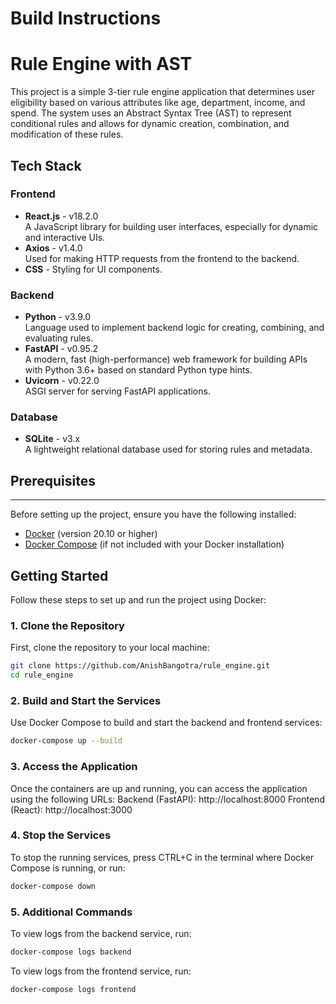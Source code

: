 # Build Instructions

# Rule Engine with AST
This project is a simple 3-tier rule engine application that determines user eligibility based on various attributes like age, department, income, and spend. The system uses an Abstract Syntax Tree (AST) to represent conditional rules and allows for dynamic creation, combination, and modification of these rules.

## Tech Stack

### Frontend

- **React.js** - v18.2.0  
  A JavaScript library for building user interfaces, especially for dynamic and interactive UIs.
- **Axios** - v1.4.0  
  Used for making HTTP requests from the frontend to the backend.
- **CSS** - Styling for UI components.

### Backend

- **Python** - v3.9.0  
  Language used to implement backend logic for creating, combining, and evaluating rules.
- **FastAPI** - v0.95.2  
  A modern, fast (high-performance) web framework for building APIs with Python 3.6+ based on standard Python type hints.
- **Uvicorn** - v0.22.0  
  ASGI server for serving FastAPI applications.

### Database

- **SQLite** - v3.x  
  A lightweight relational database used for storing rules and metadata.

## Prerequisites
---
Before setting up the project, ensure you have the following installed:
- [Docker](https://docs.docker.com/get-docker/) (version 20.10 or higher)
- [Docker Compose](https://docs.docker.com/compose/install/) (if not included with your Docker installation)
## Getting Started
Follow these steps to set up and run the project using Docker:
### 1. Clone the Repository
First, clone the repository to your local machine:
```bash
git clone https://github.com/AnishBangotra/rule_engine.git
cd rule_engine
```
### 2. Build and Start the Services
Use Docker Compose to build and start the backend and frontend services:
```bash
docker-compose up --build
```
### 3. Access the Application
Once the containers are up and running, you can access the application using the following URLs:
Backend (FastAPI): http://localhost:8000
Frontend (React): http://localhost:3000
### 4. Stop the Services
To stop the running services, press CTRL+C in the terminal where Docker Compose is running, or run:
```bash
docker-compose down
```
### 5. Additional Commands
To view logs from the backend service, run:
```bash
docker-compose logs backend
```
To view logs from the frontend service, run:
```bash
docker-compose logs frontend
```
